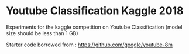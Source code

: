 # Youtube Classification Kaggle 2018
Experiments for the kaggle competition on Youtube Classification (model size should be less than 1 GB)

Starter code borrowed from : https://github.com/google/youtube-8m
